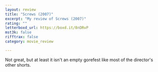 ```yaml
---
layout: review
title: "Screws (2007)"
excerpt: "My review of Screws (2007)"
rating: ""
letterboxd_url: https://boxd.it/8nDRvP
mst3k: false
rifftrax: false
category: movie_review

---
```


Not great, but at least it isn't an empty gorefest like most of the director's other shorts.